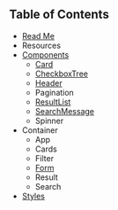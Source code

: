 ## Table of Contents

* [Read Me](/README.md)
* Resources
* [Components](/docs/components/README.md)
  * [Card](/docs/components/Card.md)
  * [CheckboxTree](/docs/components/CheckboxTree.md)
  * [Header](/docs/components/Header.md)
  * Pagination
  * [ResultList](/docs/components/ResultList.md)
  * [SearchMessage](/docs/components/SearchMessage.md)
  * Spinner
* Container
  * App
  * Cards
  * Filter
  * [Form](/docs/containers/Form.md)
  * Result
  * Search
* [Styles](/docs/Styles.md)
